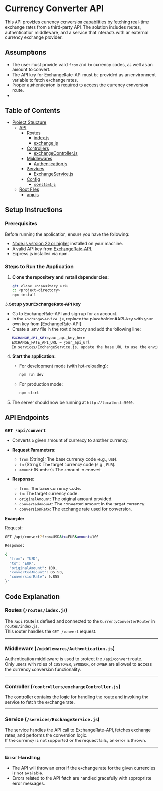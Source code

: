 # Currency Converter API

This API provides currency conversion capabilities by fetching real-time exchange rates from a third-party API. The solution includes routes, authentication middleware, and a service that interacts with an external currency exchange provider.

## Assumptions

- The user must provide valid `from` and `to` currency codes, as well as an amount to convert.
- The API key for ExchangeRate-API must be provided as an environment variable to fetch exchange rates.
- Proper authentication is required to access the currency conversion route.
- 
## **Table of Contents**

- [Project Structure](#project-structure)
  - [API](#api)
    - [Routes](#routes)
      - [index.js](#indexjs)
      - [exchange.js](#convertjs)
    - [Controllers](#controllers)
      - [exchangeController.js](#exchangecontrollerjs)
    - [Middlewares](#middlewares)
      - [Authentication.js](#authenticationjs)
    - [Services](#services)
      - [ExchangeService.js](#exchangeservicejs)
    - [Config](#config)
      - [constant.js](#constantjs)
  - [Root Files](#root-files)
    - [app.js](#appjs)


## Setup Instructions

### Prerequisites

Before running the application, ensure you have the following:

- [Node.js version 20 or higher](https://nodejs.org/) installed on your machine.
- A valid API key from [ExchangeRate-API](https://www.exchangerate-api.com/).
- Express.js installed via npm.

### Steps to Run the Application

1. **Clone the repository and install dependencies:**

   ```bash
   git clone <repository-url>
   cd <project-directory>
   npm install
   ```
 
3.**Set up your ExchangeRate-API key**:

   - Go to ExchangeRate-API and sign up for an account.
   - In the `ExchangeService.js`, replace the placeholder #API-key with your own key from [ExchangeRate-API]
   - Create a .env file in the root directory and add the following line:

   ```bash
      EXCHANGE_API_KEY=your_api_key_here
      EXCHANGE_RATE_API_URL = your_api_url
      In services/ExchangeService.js, update the base URL to use the environment variable:
   ```

4. **Start the application:**

   - For development mode (with hot-reloading):

     ```bash
     npm run dev
     ```

   - For production mode:

     ```bash
     npm start
     ```

5. The server should now be running at `http://localhost:5000`.

## API Endpoints

### `GET /api/convert`

- Converts a given amount of currency to another currency.
- **Request Parameters:**

  - `from` (String): The base currency code (e.g., `USD`).
  - `to` (String): The target currency code (e.g., `EUR`).
  - `amount` (Number): The amount to convert.

- **Response:**
  - `from`: The base currency code.
  - `to`: The target currency code.
  - `originalAmount`: The original amount provided.
  - `convertedAmount`: The converted amount in the target currency.
  - `conversionRate`: The exchange rate used for conversion.

**Example:**

Request:

```bash
GET /api/convert?from=USD&to=EUR&amount=100
```
```bash
Response:

{
  "from": "USD",
  "to": "EUR",
  "originalAmount": 100,
  "convertedAmount": 85.50,
  "conversionRate": 0.855
}'
```


## Code Explanation

### Routes (`/routes/index.js`)

The `/api` route is defined and connected to the `CurrencyConverterRouter` in `routes/index.js`.  
This router handles the `GET /convert` request.

---

### Middleware (`/middlewares/Authentication.js`)

Authentication middleware is used to protect the `/api/convert` route.  
Only users with roles of `CUSTOMER`, `SPONSOR`, or `OWNER` are allowed to access the currency conversion functionality.

---

### Controller (`/controllers/exchangeController.js`)

The controller contains the logic for handling the route and invoking the service to fetch the exchange rate.

---

### Service (`/services/ExchangeService.js`)

The service handles the API call to ExchangeRate-API, fetches exchange rates, and performs the conversion logic.  
If the currency is not supported or the request fails, an error is thrown.

---

### Error Handling

- The API will throw an error if the exchange rate for the given currencies is not available.
- Errors related to the API fetch are handled gracefully with appropriate error messages.



